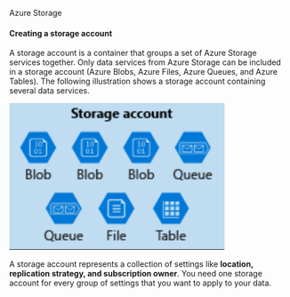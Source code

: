 Azure Storage

#### Creating a storage account
A storage account is a container that groups a set of Azure Storage services together. Only data services from Azure Storage can be included in a storage account (Azure Blobs, Azure Files, Azure Queues, and Azure Tables). The following illustration shows a storage account containing several data services.

![edbea5c6c90a03a9063e9efc7b9663bf.png](../_resources/d3a39380e9ca4bfe9dc50d47a34f8b85.png)

A storage account represents a collection of settings like **location, replication strategy, and subscription owner**. You need one storage account for every group of settings that you want to apply to your data. 



